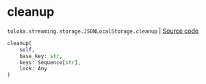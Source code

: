 # cleanup
`toloka.streaming.storage.JSONLocalStorage.cleanup` | [Source code](https://github.com/Toloka/toloka-kit/blob/v0.1.26/src/streaming/storage.py#L129)

```python
cleanup(
    self,
    base_key: str,
    keys: Sequence[str],
    lock: Any
)
```

